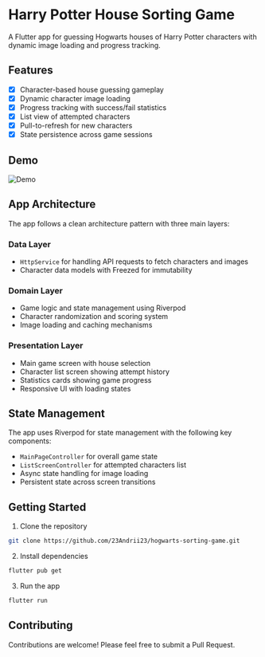 # Harry Potter House Sorting Game

A Flutter app for guessing Hogwarts houses of Harry Potter characters with dynamic image loading and progress tracking.

## Features

- [x] Character-based house guessing gameplay
- [x] Dynamic character image loading
- [x] Progress tracking with success/fail statistics
- [x] List view of attempted characters
- [x] Pull-to-refresh for new characters
- [x] State persistence across game sessions

## Demo
![Demo](demo.gif)

## App Architecture

The app follows a clean architecture pattern with three main layers:

### Data Layer
- `HttpService` for handling API requests to fetch characters and images
- Character data models with Freezed for immutability

### Domain Layer
- Game logic and state management using Riverpod
- Character randomization and scoring system
- Image loading and caching mechanisms

### Presentation Layer
- Main game screen with house selection
- Character list screen showing attempt history
- Statistics cards showing game progress
- Responsive UI with loading states

## State Management

The app uses Riverpod for state management with the following key components:

- `MainPageController` for overall game state
- `ListScreenController` for attempted characters list
- Async state handling for image loading
- Persistent state across screen transitions

## Getting Started

1. Clone the repository

```bash
git clone https://github.com/23Andrii23/hogwarts-sorting-game.git
```

2. Install dependencies

```bash
flutter pub get
```

3. Run the app

```bash
flutter run
```

## Contributing
Contributions are welcome! Please feel free to submit a Pull Request.